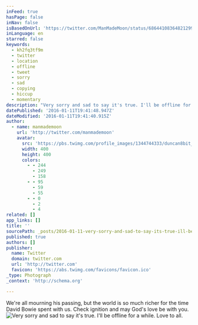 ```yaml
---
inFeed: true
hasPage: false
inNav: false
isBasedOnUrl: 'https://twitter.com/ManMadeMoon/status/686441083648212992'
inLanguage: en
starred: false
keywords:
  - kh2fq3tf9m
  - twitter
  - location
  - offline
  - tweet
  - sorry
  - sad
  - copying
  - hiccup
  - momentary
description: "Very sorry and sad to say it's true. I'll be offline for a while. Love to all."
datePublished: '2016-01-11T19:41:48.947Z'
dateModified: '2016-01-11T19:41:40.915Z'
author:
  - name: manmademoon
    url: 'http://twitter.com/manmademoon'
    avatar:
      src: 'https://pbs.twimg.com/profile_images/1344744333/duncan8bit_400x400.jpg'
      width: 400
      height: 400
      colors:
        - - 244
          - 249
          - 158
        - - 95
          - 59
          - 55
        - - 0
          - 2
          - 4
related: []
app_links: []
title: ''
sourcePath: _posts/2016-01-11-very-sorry-and-sad-to-say-its-true-ill-be-offline-for-a-w.md
published: true
authors: []
publisher:
  name: Twitter
  domain: twitter.com
  url: 'http://twitter.com'
  favicon: 'https://abs.twimg.com/favicons/favicon.ico'
_type: Photograph
_context: 'http://schema.org'

---
```

We're all mourning his passing, but the world is so much richer for the time David Bowie spent with us. Check ignition and may God's love be with you.
![Very sorry and sad to say it's true. I'll be offline for a while. Love to all.](https://s3-us-west-2.amazonaws.com/the-grid-img/p/a11de3d5cb785077b6625ad28d59f1489a02008d.jpg)